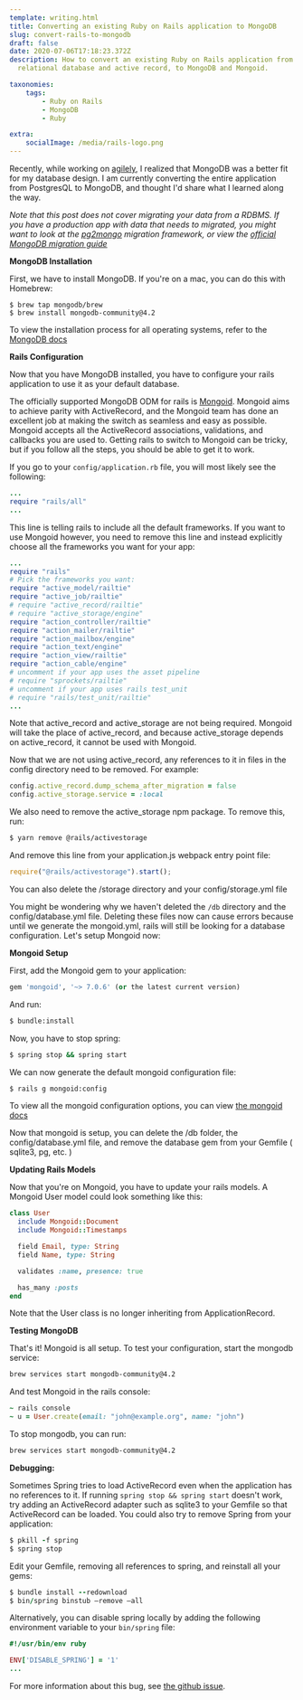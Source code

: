 ```yaml
---
template: writing.html
title: Converting an existing Ruby on Rails application to MongoDB
slug: convert-rails-to-mongodb
draft: false
date: 2020-07-06T17:18:23.372Z
description: How to convert an existing Ruby on Rails application from a
  relational database and active record, to MongoDB and Mongoid.

taxonomies:
    tags:
        - Ruby on Rails
        - MongoDB
        - Ruby

extra:
    socialImage: /media/rails-logo.png
---
```


Recently, while working on [agilely](https://github.com/ibraheemdev/agilely), I realized that MongoDB was a better fit for my database design. I am currently converting the entire application from PostgresQL to MongoDB, and thought I'd share what I learned along the way.

_Note that this post does not cover migrating your data from a RDBMS. If you have a production app with data that needs to migrated, you might want to look at the [pg2mongo](https://github.com/datawrangl3r/pg2mongo) migration framework, or view the [official MongoDB migration guide](https://www.mongodb.com/collateral/rdbms-mongodb-migration-guide)_

**MongoDB Installation**

First, we have to install MongoDB. If you're on a mac, you can do this with Homebrew:

```
$ brew tap mongodb/brew
$ brew install mongodb-community@4.2
```

To view the installation process for all operating systems, refer to the [MongoDB docs](https://docs.mongodb.com/manual/installation/)

**Rails Configuration**

Now that you have MongoDB installed, you have to configure your rails application to use it as your default database.

The officially supported MongoDB ODM for rails is [Mongoid](https://github.com/mongodb/mongoid). Mongoid aims to achieve parity with ActiveRecord, and the Mongoid team has done an excellent job at making the switch as seamless and easy as possible. Mongoid accepts all the ActiveRecord associations, validations, and callbacks you are used to. Getting rails to switch to Mongoid can be tricky, but if you follow all the steps, you should be able to get it to work.

If you go to your `config/application.rb` file, you will most likely see the following:

```ruby
...
require "rails/all"
...
```

This line is telling rails to include all the default frameworks. If you want to use Mongoid however, you need to remove this line and instead explicitly choose all the frameworks you want for your app:

```ruby
...
require "rails"
# Pick the frameworks you want:
require "active_model/railtie"
require "active_job/railtie"
# require "active_record/railtie"
# require "active_storage/engine"
require "action_controller/railtie"
require "action_mailer/railtie"
require "action_mailbox/engine"
require "action_text/engine"
require "action_view/railtie"
require "action_cable/engine"
# uncomment if your app uses the asset pipeline
# require "sprockets/railtie"
# uncomment if your app uses rails test_unit
# require "rails/test_unit/railtie"
...
```

Note that active\_record and active\_storage are not being required. Mongoid will take the place of active\_record, and because active_storage depends on active\_record, it cannot be used with Mongoid.

Now that we are not using active\_record, any references to it in files in the config directory need to be removed. For example:

```ruby
config.active_record.dump_schema_after_migration = false
config.active_storage.service = :local
```

We also need to remove the active\_storage npm package. To remove this, run:

```bash
$ yarn remove @rails/activestorage
```

And remove this line from your application.js webpack entry point file:

```javascript
require("@rails/activestorage").start();
```

You can also delete the /storage directory and your config/storage.yml file

You might be wondering why we haven't deleted the `/db` directory and the config/database.yml file. Deleting these files now can cause errors because until we generate the mongoid.yml, rails will still be looking for a database configuration. Let's setup Mongoid now:

**Mongoid Setup**

First, add the Mongoid gem to your application:

```ruby
gem 'mongoid', '~> 7.0.6' (or the latest current version)
```

And run:

```bash
$ bundle:install
```

Now, you have to stop spring:

```bash
$ spring stop && spring start
```

We can now generate the default mongoid configuration file:

```bash
$ rails g mongoid:config
```

To view all the mongoid configuration options, you can view [the mongoid docs](https://docs.mongodb.com/mongoid/current/tutorials/mongoid-configuration/)

Now that mongoid is setup, you can delete the /db folder, the config/database.yml file, and remove the database gem from your Gemfile ( sqlite3, pg, etc. )

**Updating Rails Models**

Now that you're on Mongoid, you have to update your rails models. A Mongoid User model could look something like this:

```ruby
class User
  include Mongoid::Document
  include Mongoid::Timestamps

  field Email, type: String
  field Name, type: String

  validates :name, presence: true

  has_many :posts
end
```

Note that the User class is no longer inheriting from ApplicationRecord.

**Testing MongoDB**

That's it! Mongoid is all setup. To test your configuration, start the mongodb service:

```bash
brew services start mongodb-community@4.2
```

And test Mongoid in the rails console:

```ruby
~ rails console
~ u = User.create(email: "john@example.org", name: "john")
```

To stop mongodb, you can run:

```bash
brew services start mongodb-community@4.2
```

**Debugging:**

Sometimes Spring tries to load ActiveRecord even when the application has no references to it. If running `spring stop && spring start` doesn't work, try adding an ActiveRecord adapter such as sqlite3 to your Gemfile so that ActiveRecord can be loaded. You could also try to remove Spring from your application:

```ruby
$ pkill -f spring
$ spring stop
```

Edit your Gemfile, removing all references to spring, and reinstall all your gems:

```ruby
$ bundle install --redownload
$ bin/spring binstub –remove –all
```

Alternatively, you can disable spring locally by adding the following environment variable to your `bin/spring` file:

```ruby
#!/usr/bin/env ruby

ENV['DISABLE_SPRING'] = '1'
...
```

For more information about this bug, see [the github issue](https://github.com/rails/spring/issues/601).
